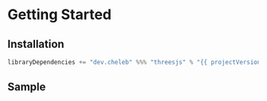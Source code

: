 # Getting Started

## Installation


```sbt
libraryDependencies += "dev.cheleb" %%% "threesjs" % "{{ projectVersion }}"
```

## Sample

